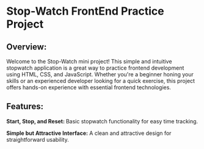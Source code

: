 <h1>Stop-Watch FrontEnd Practice Project</h1>
<h2>Overview:</h2>
<p>Welcome to the Stop-Watch mini project! This simple and intuitive stopwatch application is a great way to practice frontend development using HTML, CSS, and JavaScript. Whether you're a beginner honing your skills or an experienced developer looking for a quick exercise, this project offers hands-on experience with essential frontend technologies.</p>
<h2>Features: </h2>
<p><b>Start, Stop, and Reset: </b>Basic stopwatch functionality for easy time tracking.</p>
<p><b>Simple but Attractive Interface:</b> A clean and attractive design for straightforward usability.</p>
